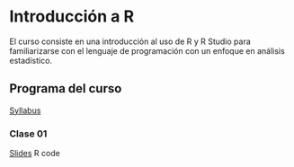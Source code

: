 # Introducción a R
El curso consiste en una introducción al uso de R y R Studio para familiarizarse con el lenguaje de programación con un enfoque en análisis estadístico.

## Programa del curso 

[Syllabus](https://github.com/AlvaroPLZ/Introduccion_a_R/blob/bc1fe7de2661d5c69b458991b150b98e49604ca5/Syllabus___Int_R_.pdf)

### Clase 01 
[Slides](https://github.com/AlvaroPLZ/Introduccion_a_R/blob/3c3d069e0ec47db8f345db0310d2884e863e75bc/PPT/Lecture_01___R.pdf)
R code
